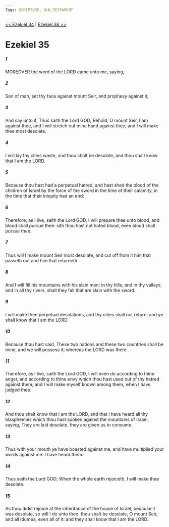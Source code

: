 ```yaml
---
Tags: SCRIPTURE, OLD_TESTAMENT
---
```


[<< Ezekiel 34](OLD_TESTAMENT/26_Ezekiel/Ezekiel_34.md) | [Ezekiel 36 >>](OLD_TESTAMENT/26_Ezekiel/Ezekiel_36.md)

# Ezekiel 35

##### 1

MOREOVER the word of the LORD came unto me, saying,

##### 2

Son of man, set thy face against mount Seir, and prophesy against it,

##### 3

And say unto it, Thus saith the Lord GOD; Behold, O mount Seir, I am against thee, and I will stretch out mine hand against thee, and I will make thee most desolate.

##### 4

I will lay thy cities waste, and thou shalt be desolate, and thou shalt know that I am the LORD.

##### 5

Because thou hast had a perpetual hatred, and hast shed the blood of the children of Israel by the force of the sword in the time of their calamity, in the time that their iniquity had an end:

##### 6

Therefore, as I live, saith the Lord GOD, I will prepare thee unto blood, and blood shall pursue thee: sith thou hast not hated blood, even blood shall pursue thee.

##### 7

Thus will I make mount Seir most desolate, and cut off from it him that passeth out and him that returneth.

##### 8

And I will fill his mountains with his slain men: in thy hills, and in thy valleys, and in all thy rivers, shall they fall that are slain with the sword.

##### 9

I will make thee perpetual desolations, and thy cities shall not return: and ye shall know that I am the LORD.

##### 10

Because thou hast said, These two nations and these two countries shall be mine, and we will possess it; whereas the LORD was there:

##### 11

Therefore, as I live, saith the Lord GOD, I will even do according to thine anger, and according to thine envy which thou hast used out of thy hatred against them; and I will make myself known among them, when I have judged thee.

##### 12

And thou shalt know that I am the LORD, and that I have heard all thy blasphemies which thou hast spoken against the mountains of Israel, saying, They are laid desolate, they are given us to consume.

##### 13

Thus with your mouth ye have boasted against me, and have multiplied your words against me: I have heard them.

##### 14

Thus saith the Lord GOD; When the whole earth rejoiceth, I will make thee desolate.

##### 15

As thou didst rejoice at the inheritance of the house of Israel, because it was desolate, so will I do unto thee: thou shalt be desolate, O mount Seir, and all Idumea, even all of it: and they shall know that I am the LORD.
